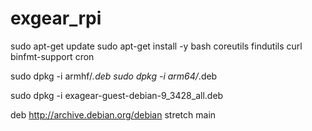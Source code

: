 # exgear_rpi

sudo apt-get update
sudo apt-get install -y bash coreutils findutils curl binfmt-support cron

sudo dpkg -i armhf/*.deb
sudo dpkg -i arm64/*.deb

sudo dpkg -i exagear-guest-debian-9_3428_all.deb


deb http://archive.debian.org/debian stretch main
